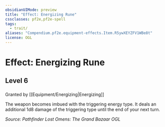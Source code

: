 ```yaml
---
obsidianUIMode: preview
title: "Effect: Energizing Rune"
cssclasses: pf2e,pf2e-spell
tags:
  - trait/
aliases: "Compendium.pf2e.equipment-effects.Item.R5ywXEYZFV1WBe8t"
license: OGL
---
```

# Effect: Energizing Rune
## Level 6
### 






Granted by [[Equipment/Energizing|Energizing]]

The weapon becomes imbued with the triggering energy type. It deals an additional 1d8 damage of the triggering type until the end of your next turn.

*Source: Pathfinder Lost Omens: The Grand Bazaar*
*OGL*